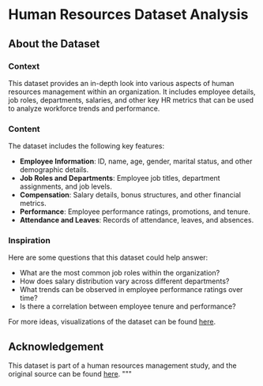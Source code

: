 
# Human Resources Dataset Analysis

## About the Dataset

### Context
This dataset provides an in-depth look into various aspects of human resources management within an organization. It includes employee details, job roles, departments, salaries, and other key HR metrics that can be used to analyze workforce trends and performance.

### Content
The dataset includes the following key features:
- **Employee Information**: ID, name, age, gender, marital status, and other demographic details.
- **Job Roles and Departments**: Employee job titles, department assignments, and job levels.
- **Compensation**: Salary details, bonus structures, and other financial metrics.
- **Performance**: Employee performance ratings, promotions, and tenure.
- **Attendance and Leaves**: Records of attendance, leaves, and absences.

### Inspiration
Here are some questions that this dataset could help answer:
- What are the most common job roles within the organization?
- How does salary distribution vary across different departments?
- What trends can be observed in employee performance ratings over time?
- Is there a correlation between employee tenure and performance?

For more ideas, visualizations of the dataset can be found [here](https://public.tableau.com/app/profile/yourprofile/viz/HumanResourcesProject/Dashboard1).

## Acknowledgement
This dataset is part of a human resources management study, and the original source can be found [here](https://your-source-link.com).
"""
